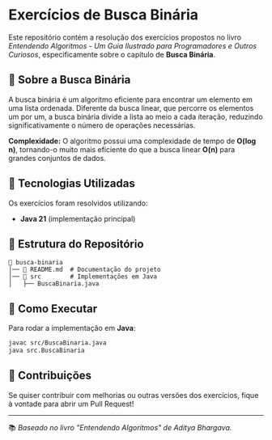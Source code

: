 # Exercícios de Busca Binária

Este repositório contém a resolução dos exercícios propostos no livro *Entendendo Algoritmos - Um Guia Ilustrado para Programadores e Outros Curiosos*, especificamente sobre o capítulo de **Busca Binária**.

## 📌 Sobre a Busca Binária
A busca binária é um algoritmo eficiente para encontrar um elemento em uma lista ordenada. Diferente da busca linear, que percorre os elementos um por um, a busca binária divide a lista ao meio a cada iteração, reduzindo significativamente o número de operações necessárias.

**Complexidade:** O algoritmo possui uma complexidade de tempo de **O(log n)**, tornando-o muito mais eficiente do que a busca linear **O(n)** para grandes conjuntos de dados.

## 🔧 Tecnologias Utilizadas
Os exercícios foram resolvidos utilizando:
- **Java 21** (implementação principal)

## 📂 Estrutura do Repositório
```
📁 busca-binaria
│── 📄 README.md  # Documentação do projeto
│── 📂 src        # Implementações em Java
│   ├── BuscaBinaria.java
```

## 🚀 Como Executar
Para rodar a implementação em **Java**:
```sh
javac src/BuscaBinaria.java
java src.BuscaBinaria
```

## 🤝 Contribuições
Se quiser contribuir com melhorias ou outras versões dos exercícios, fique à vontade para abrir um Pull Request!

---
📚 *Baseado no livro "Entendendo Algoritmos" de Aditya Bhargava.*

